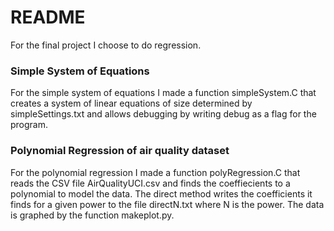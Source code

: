 # README #
For the final project I choose to do regression. 
### Simple System of Equations ###
For the simple system of equations I made a function simpleSystem.C 
that creates a system of linear equations of size determined by 
simpleSettings.txt and allows debugging by writing debug as a flag 
for the program. 
### Polynomial Regression of air quality dataset ###
For the polynomial regression I made a function polyRegression.C 
that reads the CSV file AirQualityUCI.csv and finds the coeffiecients
to a polynomial to model the data. The direct method writes the coefficients
it finds for a given power to the file directN.txt where N is the power. The
data is graphed by the function makeplot.py.
